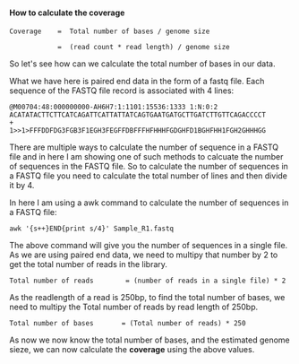 #### How to calculate the coverage   

```
Coverage    =  Total number of bases / genome size

            =  (read count * read length) / genome size
```

So let's see how can we calculate the total number of bases in our data.  

What we have here is paired end data in the form of a fastq file. Each sequence of the FASTQ file record is associated with 4 lines:  
```
@M00704:48:000000000-AH6H7:1:1101:15536:1333 1:N:0:2 
ACATATACTTCTTCATCAGATTCATTATTATCAGTGAATGATGCTTGATCTTGTTCAGACCCCT
+
1>>1>FFFDDFDG3FGB3F1EGH3FEGFFDBFFFHFHHHFGDGHFD1BGHFHH1FGH2GHHHGG
```   

There are multiple ways to calculate the number of sequence in a FASTQ file and in here I am showing one of such methods to calcuate the number of sequences in the FASTQ file. So to calculate the number of sequences in a FASTQ file you need to calculate the total number of lines and then divide it by 4.   

In here I am using a awk command to calculate the number of sequences in a FASTQ file:   
```
awk '{s++}END{print s/4}' Sample_R1.fastq
```  

The above command will give you the number of sequences in a single file. As we are using paired end data, we need to multipy that number by 2 to get the total number of reads in the library. 

```
Total number of reads        = (number of reads in a single file) * 2   
```

As the readlength of a read is 250bp, to find the total number of bases, we need to multipy the Total number of reads by read length of 250bp.

```
Total number of bases       = (Total number of reads) * 250  
```  

As now we now know the total number of bases, and the estimated genome sieze, we can now calculate the **coverage** using the above values.

